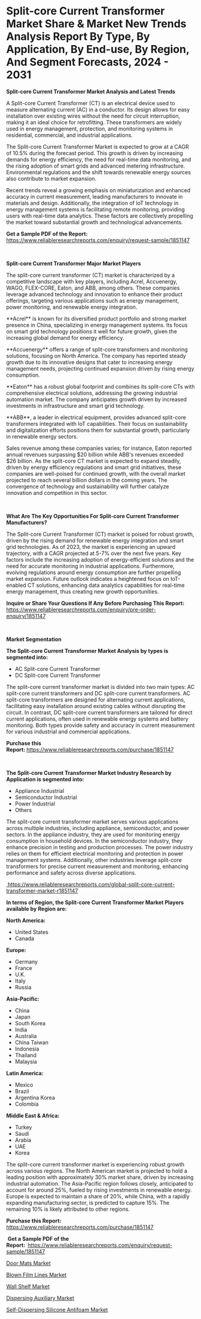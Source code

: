 <p><h1>Split-core Current Transformer Market Share & Market New Trends Analysis Report By Type, By Application, By End-use, By Region, And Segment Forecasts, 2024 - 2031</h1></p><p><strong>Split-core Current Transformer Market Analysis and Latest Trends</strong></p>
<p><p>A Split-core Current Transformer (CT) is an electrical device used to measure alternating current (AC) in a conductor. Its design allows for easy installation over existing wires without the need for circuit interruption, making it an ideal choice for retrofitting. These transformers are widely used in energy management, protection, and monitoring systems in residential, commercial, and industrial applications.</p><p>The Split-core Current Transformer Market is expected to grow at a CAGR of 10.5% during the forecast period. This growth is driven by increasing demands for energy efficiency, the need for real-time data monitoring, and the rising adoption of smart grids and advanced metering infrastructure. Environmental regulations and the shift towards renewable energy sources also contribute to market expansion. </p><p>Recent trends reveal a growing emphasis on miniaturization and enhanced accuracy in current measurement, leading manufacturers to innovate in materials and design. Additionally, the integration of IoT technology in energy management systems is facilitating remote monitoring, providing users with real-time data analytics. These factors are collectively propelling the market toward substantial growth and technological advancements.</p></p>
<p><strong>Get a Sample PDF of the Report:&nbsp;</strong> <a href="https://www.reliableresearchreports.com/enquiry/request-sample/1851147?utm_campaign=123&utm_medium=2&utm_source=Github&utm_content=ia&utm_term=18102024&utm_id=split-core-current-transformer">https://www.reliableresearchreports.com/enquiry/request-sample/1851147</a></p>
<p>&nbsp;</p>
<p><strong>Split-core Current Transformer Major Market Players</strong></p>
<p><p>The split-core current transformer (CT) market is characterized by a competitive landscape with key players, including Acrel, Accuenergy, WAGO, FLEX-CORE, Eaton, and ABB, among others. These companies leverage advanced technology and innovation to enhance their product offerings, targeting various applications such as energy management, power monitoring, and renewable energy integration.</p><p>**Acrel** is known for its diversified product portfolio and strong market presence in China, specializing in energy management systems. Its focus on smart grid technology positions it well for future growth, given the increasing global demand for energy efficiency.</p><p>**Accuenergy** offers a range of split-core transformers and monitoring solutions, focusing on North America. The company has reported steady growth due to its innovative designs that cater to increasing energy management needs, projecting continued expansion driven by rising energy consumption.</p><p>**Eaton** has a robust global footprint and combines its split-core CTs with comprehensive electrical solutions, addressing the growing industrial automation market. The company anticipates growth driven by increased investments in infrastructure and smart grid technology.</p><p>**ABB**, a leader in electrical equipment, provides advanced split-core transformers integrated with IoT capabilities. Their focus on sustainability and digitalization efforts positions them for substantial growth, particularly in renewable energy sectors.</p><p>Sales revenue among these companies varies; for instance, Eaton reported annual revenues surpassing $20 billion while ABB's revenues exceeded $26 billion. As the split-core CT market is expected to expand steadily, driven by energy efficiency regulations and smart grid initiatives, these companies are well-poised for continued growth, with the overall market projected to reach several billion dollars in the coming years. The convergence of technology and sustainability will further catalyze innovation and competition in this sector.</p></p>
<p>&nbsp;</p>
<p><strong>What Are The Key Opportunities For Split-core Current Transformer Manufacturers?</strong></p>
<p><p>The Split-core Current Transformer (CT) market is poised for robust growth, driven by the rising demand for renewable energy integration and smart grid technologies. As of 2023, the market is experiencing an upward trajectory, with a CAGR projected at 5-7% over the next five years. Key factors include the increasing adoption of energy-efficient solutions and the need for accurate monitoring in industrial applications. Furthermore, evolving regulations around energy consumption are further propelling market expansion. Future outlook indicates a heightened focus on IoT-enabled CT solutions, enhancing data analytics capabilities for real-time energy management, thus creating new growth opportunities.</p></p>
<p><strong>Inquire or Share Your Questions If Any Before Purchasing This Report:</strong> <a href="https://www.reliableresearchreports.com/enquiry/pre-order-enquiry/1851147?utm_campaign=123&utm_medium=2&utm_source=Github&utm_content=ia&utm_term=18102024&utm_id=split-core-current-transformer">https://www.reliableresearchreports.com/enquiry/pre-order-enquiry/1851147</a></p>
<p>&nbsp;</p>
<p><strong>Market Segmentation</strong></p>
<p><strong>The Split-core Current Transformer Market Analysis by types is segmented into:</strong></p>
<p><ul><li>AC Split-core Current Transformer</li><li>DC Split-core Current Transformer</li></ul></p>
<p><p>The split-core current transformer market is divided into two main types: AC split-core current transformers and DC split-core current transformers. AC split-core transformers are designed for alternating current applications, facilitating easy installation around existing cables without disrupting the circuit. In contrast, DC split-core current transformers are tailored for direct current applications, often used in renewable energy systems and battery monitoring. Both types provide safety and accuracy in current measurement for various industrial and commercial applications.</p></p>
<p><strong>Purchase this Report:&nbsp;</strong><a href="https://www.reliableresearchreports.com/purchase/1851147?utm_campaign=123&utm_medium=2&utm_source=Github&utm_content=ia&utm_term=18102024&utm_id=split-core-current-transformer">https://www.reliableresearchreports.com/purchase/1851147</a></p>
<p>&nbsp;</p>
<p><strong>The Split-core Current Transformer Market Industry Research by Application is segmented into:</strong></p>
<p><ul><li>Appliance Industrial</li><li>Semiconductor Industrial</li><li>Power Industrial</li><li>Others</li></ul></p>
<p><p>The split-core current transformer market serves various applications across multiple industries, including appliance, semiconductor, and power sectors. In the appliance industry, they are used for monitoring energy consumption in household devices. In the semiconductor industry, they enhance precision in testing and production processes. The power industry relies on them for efficient electrical monitoring and protection in power management systems. Additionally, other industries leverage split-core transformers for precise current measurement and monitoring, enhancing performance and safety across diverse applications.</p></p>
<p><a href="https://www.reliableresearchreports.com/global-split-core-current-transformer-market-r1851147?utm_campaign=123&utm_medium=2&utm_source=Github&utm_content=ia&utm_term=18102024&utm_id=split-core-current-transformer">&nbsp;https://www.reliableresearchreports.com/global-split-core-current-transformer-market-r1851147</a></p>
<p><strong>In terms of Region, the Split-core Current Transformer Market Players available by Region are:</strong></p>
<p>
    <p> <strong> North America: </strong>
        <ul>
            <li>United States</li>
            <li>Canada</li>
        </ul>
        </p> 
    <p> <strong> Europe: </strong>
        <ul>
            <li>Germany</li>
            <li>France</li>
            <li>U.K.</li>
            <li>Italy</li>
            <li>Russia</li>
        </ul>
        </p> 
    <p> <strong> Asia-Pacific: </strong>
        <ul>
            <li>China</li>
            <li>Japan</li>
            <li>South Korea</li>
            <li>India</li>
            <li>Australia</li>
            <li>China Taiwan</li>
            <li>Indonesia</li>
            <li>Thailand</li>
            <li>Malaysia</li>
        </ul>
        </p> 
    <p> <strong> Latin America: </strong>
        <ul>
            <li>Mexico</li>
            <li>Brazil</li>
            <li>Argentina Korea</li>
            <li>Colombia</li>
        </ul>
        </p> 
    <p> <strong> Middle East & Africa: </strong>
        <ul>
            <li>Turkey</li>
            <li>Saudi</li>
            <li>Arabia</li>
            <li>UAE</li>
            <li>Korea</li>
        </ul>
    </p>
    </p>
<p><p>The split-core current transformer market is experiencing robust growth across various regions. The North American market is projected to hold a leading position with approximately 30% market share, driven by increasing industrial automation. The Asia-Pacific region follows closely, anticipated to account for around 25%, fueled by rising investments in renewable energy. Europe is expected to maintain a share of 20%, while China, with a rapidly expanding manufacturing sector, is predicted to capture 15%. The remaining 10% is likely attributed to other regions.</p></p>
<p><strong>Purchase this Report: </strong><a href="https://www.reliableresearchreports.com/purchase/1851147?utm_campaign=123&utm_medium=2&utm_source=Github&utm_content=ia&utm_term=18102024&utm_id=split-core-current-transformer">https://www.reliableresearchreports.com/purchase/1851147</a></p>
<p>&nbsp;<strong>Get a Sample PDF of the Report:&nbsp;&nbsp;</strong><a href="https://www.reliableresearchreports.com/enquiry/request-sample/1851147?utm_campaign=123&utm_medium=2&utm_source=Github&utm_content=ia&utm_term=18102024&utm_id=split-core-current-transformer">https://www.reliableresearchreports.com/enquiry/request-sample/1851147</a></p>
<p><strong></strong></p>
<p><p><a href="https://www.linkedin.com/pulse/door-mats-value-chain-analysis-from-raw-materials-end-user-uhpae?utm_campaign=123&utm_medium=2&utm_source=Github&utm_content=ia&utm_term=18102024&utm_id=split-core-current-transformer">Door Mats Market</a></p><p><a href="https://issuu.com/reportprime-2/docs/blown-film-lines-market-size-2030.p_56a027d2623472?utm_campaign=123&utm_medium=2&utm_source=Github&utm_content=ia&utm_term=18102024&utm_id=split-core-current-transformer">Blown Film Lines Market</a></p><p><a href="https://www.linkedin.com/pulse/wall-shelf-momentum-charting-89-cagr-path-2024-2031-market-metro-awo1e?utm_campaign=123&utm_medium=2&utm_source=Github&utm_content=ia&utm_term=18102024&utm_id=split-core-current-transformer">Wall Shelf Market</a></p><p><a href="https://github.com/JamesCox407/Market-Research-Report-List-1/blob/main/dispersing-auxiliary-market.md?utm_campaign=123&utm_medium=2&utm_source=Github&utm_content=ia&utm_term=18102024&utm_id=split-core-current-transformer">Dispersing Auxiliary Market</a></p><p><a href="https://github.com/tacitam515l/Market-Research-Report-List-1/blob/main/self-dispersing-silicone-antifoam-market.md?utm_campaign=123&utm_medium=2&utm_source=Github&utm_content=ia&utm_term=18102024&utm_id=split-core-current-transformer">Self-Dispersing Silicone Antifoam Market</a></p></p>